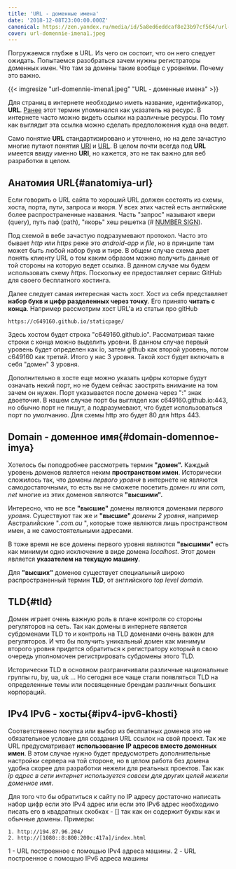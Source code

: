 ```yaml
---
title: 'URL - доменные имена'
date: '2018-12-08T23:00:00.000Z'
canonical: https://zen.yandex.ru/media/id/5a8ed6eddcaf8e23b97cf564/url-domennye-imena-5bc77cd58a1f9700aa65961d
cover: url-domennie-imena1.jpeg
---
```

Погружаемся глубже в URL. Из чего он состоит, что он него следует ожидать. Попытаемся разобраться зачем нужны регистраторы доменных имен. Что там за домены такие вообще с уровнями. Почему это важно.

<!--more-->
{{< imgresize "url-domennie-imena1.jpeg" "URL - доменные имена" >}} 

Для страниц в интернете необходимо иметь название, идентификатор, **URL**. [Ранее](/blog/osnovi-css-vstraivanie) этот термин упоминался как указатель на ресурс. В интернете часто можно видеть ссылки на различные ресурсы. По тому как выглядит эта ссылка можно сделать предположения куда она ведет.

Само понятие **URL** стандартизировано и уточнено, но на деле зачастую многие путают понятия [URI](https://ru.wikipedia.org/wiki/URI) и [URL](https://ru.wikipedia.org/wiki/URL). В целом почти всегда под **URL** имеется ввиду именно **URI**, но кажется, это не так важно для веб разработки в целом.

## Анатомия URL{#anatomiya-url} 

Если говорить о URL сайта то хороший URL должен состоять из схемы, хоста, порта, пути, запроса и якоря. У всех этих частей есть английские более распространенные названия. Часть "запрос" называют квери (query), путь паф (path), "якорь" хеш решетка (# [NUMBER SIGN](https://en.wikipedia.org/wiki/Number_sign)).

Под схемой в вебе зачастую подразумевают протокол. Часто это бывает *http* или *https* реже это *android-app* и *file*, но в принципе там может быть любой набор букв и тире. В общем случае схема дает понять клиенту URL о том каким образом можно получить данные от той стороны на которую ведет ссылка. В данном случае мы будем использовать схему *https*. Поскольку ее предоставляет сервис GitHub для своего бесплатного хостинга.

Далее следует самая интересная часть хост. Хост из себя представляет **набор букв и цифр разделенных через точку**. Его принято **читать с конца**. Например рассмотрим хост URL'а из статьи про gitHub

```
https://c649160.github.io/staticpage/
``` 

Здесь хостом будет строка "c649160.github.io". Рассматривая такие строки с конца можно выделить уровни. В данном случае первый уровень будет определен как io, затем github как второй уровень, потом c649160 как третий. Итого у нас 3 уровня. Такой хост будет включать в себя "домен" 3 уровня.

Дополнительно в хосте еще можно указать цифры которые будут означать некий порт, но не будем сейчас заострять внимание на том зачем он нужен. Порт указывается после домена через ":" знак двоеточия. В нашем случае порт бы выглядел как c649160.github.io:443, но обычно порт не пишут, а подразумевают, что будет использоваться порт по умолчанию. Для схемы http это будет 80 для https 443.

## Domain - доменное имя{#domain-domennoe-imya} 

Хотелось бы поподробнее рассмотреть термин **"домен".** Каждый уровень доменов является неким **пространством имен**. Исторически сложилось так, что домены *первого уровня* в интернете не являются самодостаточными, то есть вы не сможете посетить домен *ru* или *com*, *net* многие из этих доменов являются **"высшими".**

Интересно, что не все **"высшие"** домены являются доменами *первого уровня*. Существуют так же и **"высшие"** *домены 2 уровня*, например Австралийские "*.com.au* ", которые тоже являются лишь пространством имен, а не самостоятельными адресами.

В тоже время не все домены первого уровня являются **"высшими"** есть как минимум одно исключение в виде домена *localhost*. Этот домен является **указателем на текущую машину**.

Для **"высших"** доменов существует специальный широко распространенный термин **TLD**, от английского *top level domain.*

## TLD{#tld} 

Домен играет очень важную роль в плане контроля со стороны регуляторов на сеть. Так как домены в интернете является субдоменами TLD то и контроль на TLD доменами очень важен для регуляторов. И что бы получить уникальный домен как минимум второго уровня придется обратиться к регистратору который в свою очередь уполномочен регистрировать субдомены этого TLD.

Исторически TLD в основном разграничивали различные национальные группы ru, by, ua, uk ... Но сегодня все чаще стали появляться TLD на определенные темы или посвященные брендам различных больших корпораций.

## IPv4 IPv6 - хосты{#ipv4-ipv6-khosti} 

Соответственно покупка или выбор из бесплатных доменов это не обязательное условие для создания URL ссылок на свой проект. Так же URL предусматривает **использование IP адресов вместо доменных имен**. В этом случае нужно будет предусмотреть дополнительные настройки сервера на той стороне, но в целом работа без домена удобна скорее для разработки нежели для реальных проектов. Так как *ip адрес в сети интернет используется совсем для других целей нежели доменное имя*.

Для того что бы обратиться к сайту по IP адресу достаточно написать набор цифр если это IPv4 адрес или если это IPv6 адрес необходимо писать его в квадратных скобках - [] так как он содержит буквы как и обычные домены. Примеры:

```
1. http://194.87.96.204/
2. http://[1080::8:800:200c:417a]/index.html
``` 

1 - URL построенное с помощью IPv4 адреса машины. 2 - URL построенное с помощью IPv6 адреса машины

